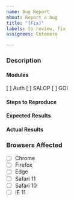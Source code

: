 ```yaml
---
name: Bug Report
about: Report a bug
title: "[Fix]"
labels: to review, fix
assignees: Cotemero

---
```


### Description
<!-- Example: Unable to open GOI uploaded image -->

#### Modules
<!-- Check what module applies. You can find the module by checking the URL. (Example: salop.example, goi.example, auth.example) -->

[ ] Auth
[ ] SALOP
[ ] GOI


#### Steps to Reproduce
<!--
Example:

1. Go to `module`
2. Press this `button`
-->

#### Expected Results
<!-- Example: Image is displayed -->

#### Actual Results
<!-- Example: 500 error -->

### Browsers Affected
<!-- Check all that apply -->
- [ ] Chrome
- [ ] Firefox
- [ ] Edge
- [ ] Safari 11
- [ ] Safari 10
- [ ] IE 11
